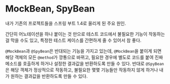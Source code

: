 # MockBean, SpyBean

내가 기존의 프로젝트들을 스프링 부트 1.4로 올리게 된 주요 원인.

간단히 어노테이션을 하나 붙이는 것 만으로 테스트 코드에서 불필요한 기능이 작동하는걸 막을 수도 있고, 특정한 테스트 케이스를 간편하게 줄 수 있어서 참 좋다.

`@MockBean`과 `@SpyBean`은 반대되는 기능을 가지고 있는데, `@MockBean`을 붙이게 되면 해당 객체의 모든 `@method`가 깡통으로 바뀌고, 필요한 경우에 별도로 코드를 붙여 진짜 메소드를 호출하게 하거나 설정한 결과값을 반환하도록 만들 수 있다. 반대로 `@SpyBean`은 해당 객체가 정상적으로 작동하고, 불필요한 몇몇 기능들만 작동하지 않게 하거나 내가 원하는 결과값을 반환하도록 만들 수 있다.